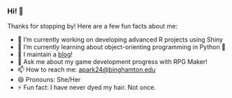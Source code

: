 ### Hi! 👋

Thanks for stopping by! Here are a few fun facts about me:

- 🔭 I’m currently working on developing advanced R projects using Shiny 
- 🌱 I’m currently learning about object-orienting programming in Python 🐍
- 📝 I maintain a [blog](https://amanda-park.github.io/blog/)!
- 💬 Ask me about my game development progress with RPG Maker!
- 📫 How to reach me: apark24@binghamton.edu
- 😄 Pronouns: She/Her
- ⚡ Fun fact: I have never dyed my hair. Not once.

